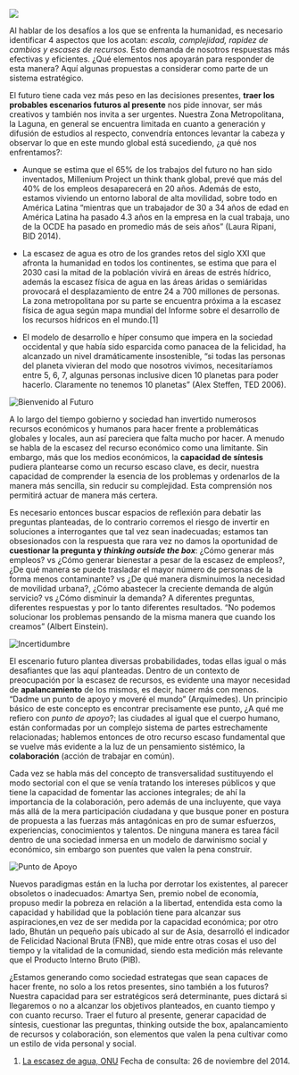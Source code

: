 
<span class="contenido-imagen-previa"><img src="urgencia-ser-estrategicos/imagen.jpg"></span>

Al hablar de los desafíos  a los que se enfrenta la humanidad, es necesario identificar 4 aspectos que los acotan: _escala, complejidad, rapidez de cambios y escases de recursos._ Esto demanda de nosotros respuestas más efectivas y eficientes. ¿Qué elementos nos apoyarán para responder de esta manera? Aquí algunas propuestas a considerar como parte de un sistema estratégico.

El futuro tiene cada vez más peso en las decisiones presentes, **traer los probables escenarios futuros al presente** nos pide innovar, ser más creativos y también nos invita a ser urgentes. Nuestra Zona Metropolitana, la Laguna, en general se encuentra limitada en cuanto a generación y difusión de estudios al respecto, convendría entonces levantar la cabeza y observar lo que en este mundo global está sucediendo, ¿a qué nos enfrentamos?:

* Aunque se estima que el 65% de los trabajos del futuro no han sido inventados, Millenium Project un think thank global, prevé que más del 40% de los empleos desaparecerá en 20 años.  Además de esto, estamos viviendo un entorno laboral de alta movilidad, sobre todo en América Latina “mientras que un trabajador de 30 a 34 años de edad en América Latina ha pasado 4.3 años en la empresa en la cual trabaja, uno de la OCDE ha pasado en promedio más de seis años” (Laura Ripani, BID 2014).

* La escasez de agua  es otro de los grandes retos del siglo XXI que afronta la humanidad en todos los continentes, se estima que para el 2030  casi la mitad de la población vivirá en áreas de estrés hídrico, además la escasez física de agua en las áreas áridas o semiáridas provocará el desplazamiento de entre 24 a 700 millones de personas. La zona metropolitana por su parte se encuentra próxima a la escasez física de agua según mapa mundial del Informe sobre el desarrollo de los recursos hídricos en el mundo.[1]

* El modelo de desarrollo e híper consumo que impera en la sociedad occidental y que había sido esparcida como panacea de la felicidad, ha alcanzado un nivel dramáticamente insostenible, “si  todas las personas del planeta vivieran del modo que nosotros vivimos, necesitaríamos entre 5, 6, 7, algunas personas inclusive dicen 10 planetas para poder hacerlo. Claramente no tenemos 10 planetas” (Alex Steffen, TED 2006).

<img class="img-responsive contenido-imagen" src="urgencia-ser-estrategicos/bienvenido-al-futuro.jpg" alt="Bienvenido al Futuro">

A lo largo del tiempo gobierno y sociedad han invertido numerosos recursos económicos y humanos para hacer frente a problemáticas globales y locales, aun así pareciera que falta mucho por hacer. A menudo se habla de la escasez del recurso económico como una limitante. Sin embargo, más que los medios económicos, la **capacidad de síntesis** pudiera plantearse como un recurso escaso clave, es decir, nuestra capacidad de comprender la esencia de los problemas y ordenarlos de la manera más sencilla, sin reducir su  complejidad. Esta comprensión nos permitirá actuar de manera más certera.

Es necesario entonces buscar espacios de reflexión para debatir las preguntas planteadas, de lo contrario corremos el riesgo de invertir en soluciones a interrogantes que tal vez sean inadecuadas; estamos tan obsesionados con la respuesta que rara vez no damos la oportunidad de **cuestionar la pregunta y _thinking outside the box_**: ¿Cómo generar más empleos? vs ¿Cómo generar bienestar a pesar de la escasez de empleos?, ¿De qué manera se puede trasladar el mayor número de personas de la forma menos contaminante? vs ¿De qué manera disminuimos la necesidad de movilidad urbana?, ¿Cómo abastecer la creciente demanda de algún servicio? vs ¿Cómo disminuir la demanda? A diferentes preguntas, diferentes respuestas y por lo tanto diferentes resultados. “No podemos solucionar los problemas pensando de la misma manera que cuando los creamos” (Albert Einstein).

<img class="img-responsive contenido-imagen" src="urgencia-ser-estrategicos/incertidumbre.jpg" alt="Incertidumbre">

El escenario futuro plantea diversas probabilidades, todas ellas igual o más desafiantes que las aquí planteadas. Dentro de un contexto de preocupación por la escasez de recursos, es evidente una mayor necesidad de **apalancamiento** de los mismos, es decir, hacer más con menos. “Dadme un punto de apoyo y moveré el mundo” (Arquímedes). Un principio básico de este concepto es encontrar precisamente ese punto, ¿A qué me refiero con _punto de apoyo_?; las ciudades al igual que el cuerpo humano, están conformadas por un complejo sistema de partes estrechamente relacionadas; hablemos entonces de otro recurso escaso fundamental  que se vuelve más evidente a la luz de un pensamiento sistémico, la **colaboración** (acción de trabajar en común).

Cada vez se habla más del concepto de transversalidad sustituyendo el modo sectorial con el que se venía tratando los intereses públicos y que tiene la capacidad de fomentar las acciones integrales; de ahí la importancia de la colaboración, pero además de una incluyente, que vaya más allá de la mera participación ciudadana y que busque poner en postura de propuesta a las fuerzas más antagónicas en pro de sumar esfuerzos, experiencias, conocimientos y talentos. De ninguna manera es tarea fácil dentro de una sociedad inmersa en un modelo de darwinismo social y económico, sin embargo son puentes que valen la pena construir.

<img class="img-responsive contenido-imagen" src="urgencia-ser-estrategicos/punto-de-apoyo.jpg" alt="Punto de Apoyo">

Nuevos paradigmas están en la lucha por derrotar los existentes, al parecer obsoletos o inadecuados: Amartya Sen, premio nobel de economía, propuso medir la pobreza en relación a la libertad, entendida esta como la capacidad y habilidad que la población tiene para alcanzar sus aspiraciones,en vez de ser medida por la capacidad económica; por otro lado, Bhután un pequeño país ubicado al sur de Asia, desarrolló el indicador de Felicidad Nacional Bruta (FNB), que mide entre otras cosas el uso del tiempo y la vitalidad de la comunidad, siendo esta medición más relevante que el Producto Interno Bruto (PIB).

¿Estamos generando como sociedad estrategas que sean capaces de hacer frente, no solo a los retos presentes, sino también a los futuros? Nuestra capacidad para ser estratégicos será determinante, pues dictará si llegaremos o no a alcanzar los objetivos planteados, en cuanto tiempo y con cuanto recurso. Traer el futuro al presente, generar capacidad de síntesis, cuestionar las preguntas, thinking outside the box, apalancamiento de recursos y colaboración,  son elementos que valen la pena cultivar como un estilo de vida personal y social.

1. [La escasez de agua, ONU](http://www.un.org/spanish/waterforlifedecade/scarcity.shtml) Fecha de consulta: 26 de noviembre del 2014.
